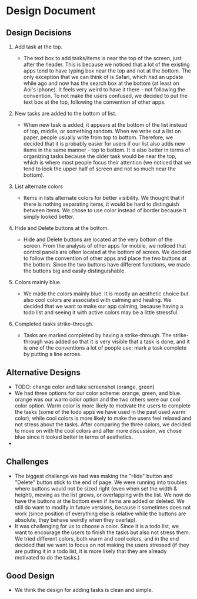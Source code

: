 # Design Document
## Design Decisions
1. Add task at the top.
   - The text box to add tasks/items is near the top of the screen, 
   just after the header. This is because we noticed that a lot of the
   existing apps tend to have typing box near the top and not at the bottom.
   The only exception that we can think of is Safari, which had an update while 
   ago and now has the search box at the bottom (at least on Aoi's iphone). 
   It feels very weird to have it there - not following the convention.
   To not make the users confused, we decided to put the text box at the top,
   following the convention of other apps.
2. New tasks are added to the bottom of list.
   - When new task is added, it appears at the bottom of the list instead of top,
   middle, or something random. When we write out a list on paper, people usually
   write from top to bottom. Therefore, we decided that it is probably easier for users
   if our list also adds new items in the same manner - top to bottom. It
   is also better in terms of organizing tasks because the older task would be near the
   top, which is where most people focus their attention (we noticed that we tend to look the upper half of
   screen and not so much near the bottom). 
   
3. List alternate colors
   - Items in lists alternate colors for better visibility. We thought that if there
   is nothing separating items, it would be hard to distinguish between items.
   We chose to use color instead of border because it simply looked better.
4. Hide and Delete buttons at the bottom.
    - Hide and Delete buttons are located at the very bottom of the screen. From the analysis
   of other apps for mobile, we noticed that control panels are often located at the bottom
   of screen. We decided to follow the convention of other apps and place the two
   buttons at the bottom. Since the two buttons have different functions, we made the buttons 
   big and easily distinguishable.
5. Colors mainly blue.
   - We made the colors mainly blue. It is mostly an aesthetic choice but also cool colors are 
     associated with calming and healing. We decided that we want to make our app calming, because
     having a todo list and seeing it with active colors may be a little stressful.
     
6. Completed tasks strike-through.
   - Tasks are marked completed by having a strike-through. The strike-through was added so that 
     it is very visible that a task is done, and it is one of the conventions a lot of people use:
     mark a task complete by putting a line across.

## Alternative Designs
   - TODO: change color and take screenshot (orange, green)
   - We had three options for our color scheme: orange, green, and blue. orange was our warm color
     option and the two others were our cool color option. Warm color is more likely to motivate the
     users to complete the tasks (some of the todo apps we have used in the past used warm color), 
     while cool colors is more likely to make the users feel relaxed and not stress about the tasks. 
     After comparing the three colors, we decided to move on with the cool colors and after more
     discussion, we chose blue since it looked better in terms of aesthetics. 
   - 
## Challenges
   - The biggest challenge we had was making the "Hide" button and "Delete" button stick to the
     end of page. We were running into troubles where buttons would not be sized right (even when 
     set the width & height), moving as the list grows, or overlapping with the list.
     We now do have the buttons at the bottom even if items are added or deleted. We still do want
     to modify in future versions, because it sometimes does not work (since position of everything 
     else is relative while the buttons are absolute, they behave weirdly when they overlap).
   - It was challenging for us to choose a color. Since it is a todo list, we want to encourage the 
     users to finish the tasks but also not stress them. We tried different colors, both warm and 
     cool colors, and in the end decided that we want to focus on not making the users stressed (if 
     they are putting it in a todo list, it is more likely that they are already motivated to do the
     tasks.)
## Good Design
   - We think the design for adding tasks is clean and simple. 
   